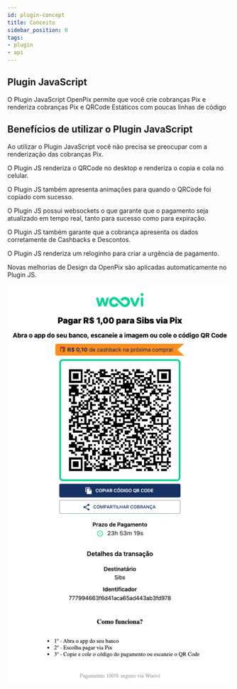 ```yaml
---
id: plugin-concept
title: Conceito
sidebar_position: 0
tags:
- plugin
- api
---
```


## Plugin JavaScript

O Plugin JavaScript OpenPix permite que você crie cobranças Pix e renderiza cobranças Pix e QRCode Estáticos com poucas linhas de código

## Benefícios de utilizar o Plugin JavaScript

Ao utilizar o Plugin JavaScript você não precisa se preocupar com a renderização das cobranças Pix.

O Plugin JS renderiza o QRCode no desktop e renderiza o copia e cola no celular.

O Plugin JS também apresenta animações para quando o QRCode foi copiado com sucesso.

O Plugin JS possui websockets o que garante que o pagamento seja atualizado em tempo real, tanto para sucesso como para expiração.

O Plugin JS também garante que a cobrança apresenta os dados corretamente de Cashbacks e Descontos.

O Plugin JS renderiza um reloginho para criar a urgência de pagamento.

Novas melhorias de Design da OpenPix são aplicadas automaticamente no Plugin JS.

![Plugin JS](./__assets__/plugin-order.png)
